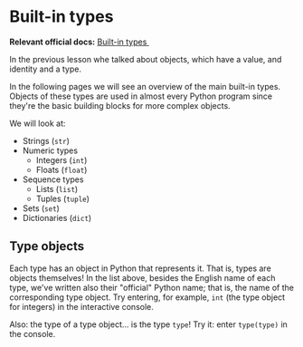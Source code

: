 # Built-in types
**Relevant official docs:** [Built-in types <img height="12" style="display: inline" src="https://raw.githubusercontent.com/webartifex/intro-to-python/master/static/link_to_py.png">](https://docs.python.org/3/library/stdtypes.html)


In the previous lesson whe talked about objects, which have a value, and identity and a type.

In the following pages we will see an overview of the main built-in types. Objects of these types
are used in almost every Python program since they're the basic building blocks for more complex
objects.

We will look at:
 - Strings (`str`)
 - Numeric types
    - Integers (`int`)
    - Floats (`float`)
 - Sequence types
    - Lists (`list`)
    - Tuples (`tuple`)
 - Sets (`set`)
 - Dictionaries (`dict`)
 
 ## Type objects
 
 Each type has an object in Python that represents it. That is, types are objects themselves!
 In the list above, besides the English name of each type, we've written also their "official"
 Python name; that is, the name of the corresponding type object. Try entering,
 for example, `int` (the type object for integers) in the interactive console.
 
 Also: the type of a type object... is the type `type`! Try it: enter `type(type)` in the 
 console.

